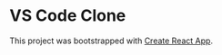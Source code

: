 # VS Code Clone

This project was bootstrapped with [Create React App](https://github.com/facebook/create-react-app).